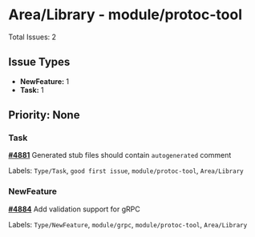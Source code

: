 # Area/Library - module/protoc-tool

Total Issues: 2

## Issue Types

- **NewFeature:** 1
- **Task:** 1

## Priority: None

### Task

**[#4881](https://github.com/ballerina-platform/ballerina-library/issues/4881)** Generated stub files should contain `autogenerated` comment

Labels: `Type/Task`, `good first issue`, `module/protoc-tool`, `Area/Library`

### NewFeature

**[#4884](https://github.com/ballerina-platform/ballerina-library/issues/4884)** Add validation support for gRPC

Labels: `Type/NewFeature`, `module/grpc`, `module/protoc-tool`, `Area/Library`

